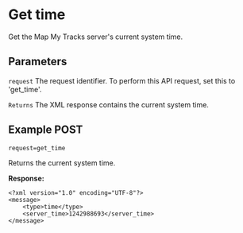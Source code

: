 Get time
====
Get the Map My Tracks server's current system time.

Parameters
---

`request`
The request identifier. To perform this API request, set this to 'get_time'.

`Returns`
The XML response contains the current system time.

Example POST
---

`request=get_time`

Returns the current system time.

**Response:**
```
<?xml version="1.0" encoding="UTF-8"?>
<message>
	<type>time</type>
	<server_time>1242988693</server_time>
</message>
```
